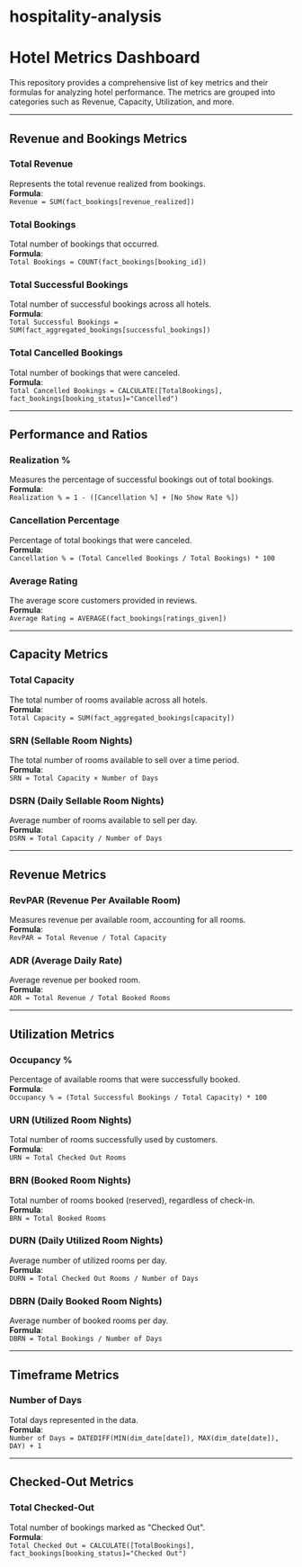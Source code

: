 # hospitality-analysis
# Hotel Metrics Dashboard

This repository provides a comprehensive list of key metrics and their formulas for analyzing hotel performance. The metrics are grouped into categories such as Revenue, Capacity, Utilization, and more.

---

## Revenue and Bookings Metrics

### **Total Revenue**
Represents the total revenue realized from bookings.  
**Formula**:  
`Revenue = SUM(fact_bookings[revenue_realized])`

### **Total Bookings**
Total number of bookings that occurred.  
**Formula**:  
`Total Bookings = COUNT(fact_bookings[booking_id])`

### **Total Successful Bookings**
Total number of successful bookings across all hotels.  
**Formula**:  
`Total Successful Bookings = SUM(fact_aggregated_bookings[successful_bookings])`

### **Total Cancelled Bookings**
Total number of bookings that were canceled.  
**Formula**:  
`Total Cancelled Bookings = CALCULATE([TotalBookings], fact_bookings[booking_status]="Cancelled")`

---

## Performance and Ratios

### **Realization %**
Measures the percentage of successful bookings out of total bookings.  
**Formula**:  
`Realization % = 1 - ([Cancellation %] + [No Show Rate %])`

### **Cancellation Percentage**
Percentage of total bookings that were canceled.  
**Formula**:  
`Cancellation % = (Total Cancelled Bookings / Total Bookings) * 100`

### **Average Rating**
The average score customers provided in reviews.  
**Formula**:  
`Average Rating = AVERAGE(fact_bookings[ratings_given])`

---

## Capacity Metrics

### **Total Capacity**
The total number of rooms available across all hotels.  
**Formula**:  
`Total Capacity = SUM(fact_aggregated_bookings[capacity])`

### **SRN (Sellable Room Nights)**
The total number of rooms available to sell over a time period.  
**Formula**:  
`SRN = Total Capacity × Number of Days`

### **DSRN (Daily Sellable Room Nights)**
Average number of rooms available to sell per day.  
**Formula**:  
`DSRN = Total Capacity / Number of Days`

---

## Revenue Metrics

### **RevPAR (Revenue Per Available Room)**
Measures revenue per available room, accounting for all rooms.  
**Formula**:  
`RevPAR = Total Revenue / Total Capacity`

### **ADR (Average Daily Rate)**
Average revenue per booked room.  
**Formula**:  
`ADR = Total Revenue / Total Booked Rooms`

---

## Utilization Metrics

### **Occupancy %**
Percentage of available rooms that were successfully booked.  
**Formula**:  
`Occupancy % = (Total Successful Bookings / Total Capacity) * 100`

### **URN (Utilized Room Nights)**
Total number of rooms successfully used by customers.  
**Formula**:  
`URN = Total Checked Out Rooms`

### **BRN (Booked Room Nights)**
Total number of rooms booked (reserved), regardless of check-in.  
**Formula**:  
`BRN = Total Booked Rooms`

### **DURN (Daily Utilized Room Nights)**
Average number of utilized rooms per day.  
**Formula**:  
`DURN = Total Checked Out Rooms / Number of Days`

### **DBRN (Daily Booked Room Nights)**
Average number of booked rooms per day.  
**Formula**:  
`DBRN = Total Bookings / Number of Days`

---

## Timeframe Metrics

### **Number of Days**
Total days represented in the data.  
**Formula**:  
`Number of Days = DATEDIFF(MIN(dim_date[date]), MAX(dim_date[date]), DAY) + 1`

---

## Checked-Out Metrics

### **Total Checked-Out**
Total number of bookings marked as "Checked Out".  
**Formula**:  
`Total Checked Out = CALCULATE([TotalBookings], fact_bookings[booking_status]="Checked Out")`
